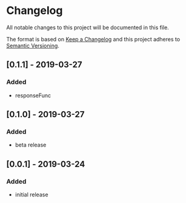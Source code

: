 # Changelog

All notable changes to this project will be documented in this file.

The format is based on [Keep a Changelog](http://keepachangelog.com/en/1.0.0/)
and this project adheres to [Semantic Versioning](http://semver.org/spec/v2.0.0.html).

## [0.1.1] - 2019-03-27

### Added

- responseFunc

## [0.1.0] - 2019-03-27

### Added

- beta release

## [0.0.1] - 2019-03-24

### Added

- initial release
